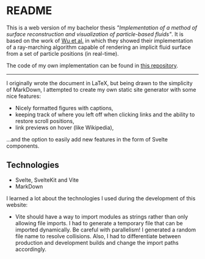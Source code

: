 # README

This is a web version of my bachelor thesis _"Implementation of a method of surface reconstruction and visualization of particle-based fluids"_. It is based on the work of [Wu et al.](https://doi.org/10.2312/sr.20221157) in which they showed their implementation of a ray-marching algorithm capable of rendering an implicit fluid surface from a set of particle positions (in real-time).

The code of my own implementation can be found in [this repository](https://github.com/Fruup/bachelor-thesis).

---

I originally wrote the document in LaTeX, but being drawn to the simplicity of MarkDown, I attempted to create my own static site generator with some nice features:

- Nicely formatted figures with captions,
- keeping track of where you left off when clicking links and the ability to restore scroll positions,
- link previews on hover (like Wikipedia),

...and the option to easily add new features in the form of Svelte components.

## Technologies

- Svelte, SvelteKit and Vite
- MarkDown

I learned a lot about the technologies I used during the development of this website:

- Vite should have a way to import modules as strings rather than only allowing file imports. I had to generate a temporary file that can be imported dynamically. Be careful with parallelism! I generated a random file name to resolve collisions. Also, I had to differentiate between production and development builds and change the import paths accordingly.

